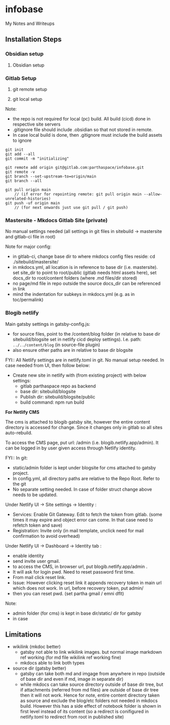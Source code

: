 # infobase

My Notes and Writeups

## Installation Steps

### Obsidian setup

1. Obsidian setup

### Gitlab Setup

1. git remote setup
   
2. git local setup

Note:
- the repo is not required for local (pc) build. All build (cicd) done in respective site servers
- .gitignore file should include .obsidian so that not stored in remote.
- In case local build is done, then .gitignore must include the build assets to ignore

```
git init
git add --all
git commit -m "initializing"

git remote add origin git@gitlab.com:parthaspace/infobase.git
git remote -v
git branch --set-upstream-to=origin/main
git branch --all

git pull origin main
    // (if error for repointing remote: git pull origin main --allow-unrelated-histories)
git push -uf origin main
    // (for next onwards just use git pull / git push)
```
### Mastersite - Mkdocs Gitlab Site (private)
No manual settings needed (all settings in git files in sitebuild -> mastersite and gitlab-ci file in root)

Note for major config:
- in gitlab-ci, change base dir to where mkdocs config files reside: cd ./sitebuild/mastersite/
- in mkdocs.yml, all location is in reference to base dir (i.e. mastersite). set site_dir to point to root/public (gitlab needs html assets here), set docs_dir to root/content folders (where .md files/dir stored)
-  no page/md file in repo outside the source docs_dir can be referenced in link
-  mind the indentation for subkeys in mkdocs.yml (e.g. as in toc/permalink)


### Blogib netlify
Main gatsby settings in gatsby-config.js:
- for source files, point to the /content/blog folder (in relative to base dir sitebuild/blogsite set in netlify cicd deploy settings). I.e. path: `../../content/blog`  (in source-file plugin)
- also ensure other paths are in relative to base dir blogsite

FYI:: All Netlify settings are in netlify.toml in git. No manual setup needed. 
In case needed from UI, then follow below:
- Create new site in netlify with (from existing project) with below settings:
  - gitlab parthaspace repo as backend
  - base dir: sitebuild/blogsite
  - Publish dir: sitebuild/blogsite/public
  - build command: npm run build

**For Netlify CMS**

The cms is attached to blogib gatsby site, however the entire content directory is accessed for change. Since it changes only in gitlab so all sites auto-rebuild. 

To access the CMS page, put url: <gatsby blog url>/admin (i.e. blogib.netlify.app/admin). It can be logged in by user given access through Netlify identity. 

FYI:: In git:
- static/admin folder is kept under blogsite for cms attached to gatsby project. 
- In config.yml, all directory paths are relative to the Repo Root. Refer to the git
- No separate setting needed. In case of folder struct change above needs to be updated.  

Under Netlify UI -> Site settings -> Identity :
- Services: Enable Git Gateway. Edit to fetch the token from gitlab. (some times it may expire and object error can come. In that case need to refetch token and save)
- Registration: Invite only (in mail template, unclick need for mail confirmation to avoid overhead)
  
Under Netlify UI -> Dashboard -> Identity tab : 
- enable identity
- send invite user gmail. 
- to access the CMS, in browser url, put blogib.netlify.app/admin . 
- It will ask for login pwd. Need to reset password first time. 
- From mail click reset link.
- Issue: However clicking reset link it appends recovery token in main url which does not work. In url, before recovery token, put admin/
- then you can reset pwd.  (set partha gmail / emni dflt)

Note:
- admin folder (for cms) is kept in base dir/static/ dir for gatsby
- in case


## Limitations
- wikilink (mkdoc better)
  - gatsby not able to link wikilink images. but normal image markdown ref working  (for md file wikilink ref working fine)
  - mkdocs able to link both types 
- source dir (gatsby better)
  - gatsby can take both md and imgage from anywhere in repo (outside of base dir and even if md, image in separate dir)
  - while mkdocs can take source directory outside of base dir tree, but if attachments (referred from md files) are outside of base dir tree then it will not work. Hence for note, entire content directory taken as source and exclude the blog/etc folders not needed in mkdocs build. However this has a side effect of notebook folder is shown in first level instead of its content (so a redirect is conifigured in netlify.toml to redirect from root in published site) 
